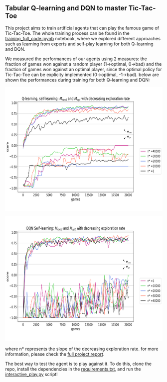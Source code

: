 ## Tabular Q-learning and DQN to master Tic-Tac-Toe
This project aims to train artificial agents that can play the famous game of Tic-Tac-Toe. The whole training process can be found in the [training_full_code.ipynb](https://github.com/tomcastigl/RL_Tic_Tac_toe/blob/master/training_full_code.ipynb)
notebook, where we explored different approaches such as learning from experts and self-play learning for both Q-learning and DQN. 

We measured the performances of our agents using 2 measures: the fraction of games won against a random player (1->optimal, 0->bad) and the fraction of games won
against an optimal player, since the optimal policy for Tic-Tac-Toe can be explicity implemented (0->optimal, -1->bad). below are shown the performances during training
for both Q-learning and DQN:
<p align="center">
  <img 
    width="700"
    height="400"
    src="https://github.com/tomcastigl/RL_Tic_Tac_toe/blob/master/imgs/q8.png"
  >
</p>
<p align="center">
  <img 
    width="700"
    height="400"
    src="https://github.com/tomcastigl/RL_Tic_Tac_toe/blob/master/imgs/q17.png"
  >
</p>

where n* represents the slope of the decreasing exploration rate. for more information, please check the [full project report](https://github.com/tomcastigl/RL_Tic_Tac_toe/blob/master/project_report.pdf).

The best way to test the agent is to play against it. To do this, clone the repo, install the dependencies in the [requirements.txt](https://github.com/tomcastigl/RL_Tic_Tac_toe/blob/master/requirements.txt), and run the [interactive_play.py](https://github.com/tomcastigl/RL_Tic_Tac_toe/blob/master/interactive_play.py) script!
